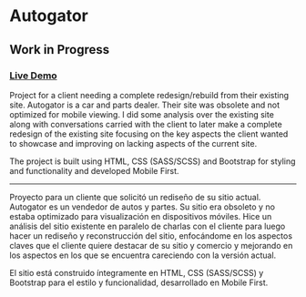 # Autogator

## Work in Progress

### [Live Demo](https://guido732.github.io/autogator/)

Project for a client needing a complete redesign/rebuild from their existing site. 
Autogator is a car and parts dealer. Their site was obsolete and not optimized for mobile viewing. 
I did some analysis over the existing site along with conversations carried with the client to later make a complete redesign of the existing site focusing on the key aspects the client wanted to showcase and improving on lacking aspects of the current site.

The project is built using HTML, CSS (SASS/SCSS) and Bootstrap for styling and functionality and developed Mobile First.

---- 

Proyecto para un cliente que solicitó un rediseño de su sitio actual.
Autogator es un vendedor de autos y partes. Su sitio era obsoleto y no estaba optimizado para visualización en dispositivos móviles.
Hice un análisis del sitio existente en paralelo de charlas con el cliente para luego hacer un rediseño y reconstrucción del sitio, enfocándome en los aspectos claves que el cliente quiere destacar de su sitio y comercio y mejorando en los aspectos en los que se encuentra careciendo con la versión actual.

El sitio está construido íntegramente en HTML, CSS (SASS/SCSS) y Bootstrap para el estilo y funcionalidad, desarrollado en Mobile First.
